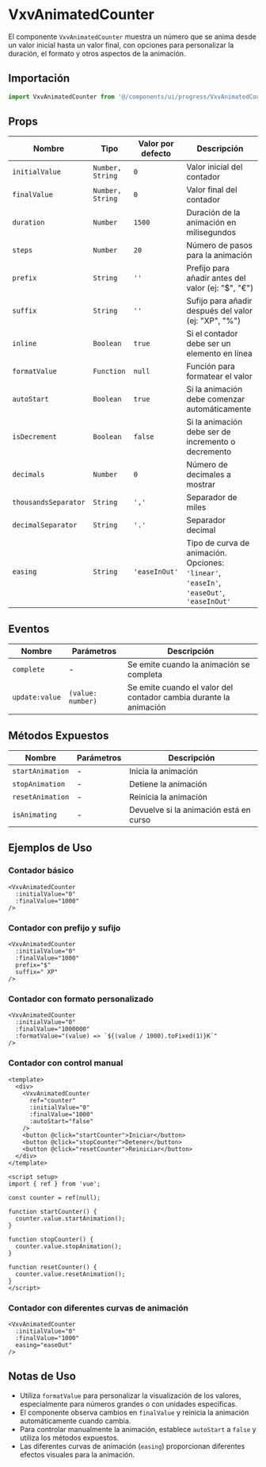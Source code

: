# VxvAnimatedCounter

El componente `VxvAnimatedCounter` muestra un número que se anima desde un valor inicial hasta un valor final, con opciones para personalizar la duración, el formato y otros aspectos de la animación.

## Importación

```javascript
import VxvAnimatedCounter from '@/components/ui/progress/VxvAnimatedCounter.vue';
```

## Props

| Nombre | Tipo | Valor por defecto | Descripción |
|--------|------|------------------|-------------|
| `initialValue` | `Number, String` | `0` | Valor inicial del contador |
| `finalValue` | `Number, String` | `0` | Valor final del contador |
| `duration` | `Number` | `1500` | Duración de la animación en milisegundos |
| `steps` | `Number` | `20` | Número de pasos para la animación |
| `prefix` | `String` | `''` | Prefijo para añadir antes del valor (ej: "$", "€") |
| `suffix` | `String` | `''` | Sufijo para añadir después del valor (ej: "XP", "%") |
| `inline` | `Boolean` | `true` | Si el contador debe ser un elemento en línea |
| `formatValue` | `Function` | `null` | Función para formatear el valor |
| `autoStart` | `Boolean` | `true` | Si la animación debe comenzar automáticamente |
| `isDecrement` | `Boolean` | `false` | Si la animación debe ser de incremento o decremento |
| `decimals` | `Number` | `0` | Número de decimales a mostrar |
| `thousandsSeparator` | `String` | `','` | Separador de miles |
| `decimalSeparator` | `String` | `'.'` | Separador decimal |
| `easing` | `String` | `'easeInOut'` | Tipo de curva de animación. Opciones: `'linear'`, `'easeIn'`, `'easeOut'`, `'easeInOut'` |

## Eventos

| Nombre | Parámetros | Descripción |
|--------|------------|-------------|
| `complete` | - | Se emite cuando la animación se completa |
| `update:value` | `(value: number)` | Se emite cuando el valor del contador cambia durante la animación |

## Métodos Expuestos

| Nombre | Parámetros | Descripción |
|--------|------------|-------------|
| `startAnimation` | - | Inicia la animación |
| `stopAnimation` | - | Detiene la animación |
| `resetAnimation` | - | Reinicia la animación |
| `isAnimating` | - | Devuelve si la animación está en curso |

## Ejemplos de Uso

### Contador básico

```vue
<VxvAnimatedCounter 
  :initialValue="0" 
  :finalValue="1000" 
/>
```

### Contador con prefijo y sufijo

```vue
<VxvAnimatedCounter 
  :initialValue="0" 
  :finalValue="1000" 
  prefix="$" 
  suffix=" XP" 
/>
```

### Contador con formato personalizado

```vue
<VxvAnimatedCounter 
  :initialValue="0" 
  :finalValue="1000000" 
  :formatValue="(value) => `${(value / 1000).toFixed(1)}K`" 
/>
```

### Contador con control manual

```vue
<template>
  <div>
    <VxvAnimatedCounter 
      ref="counter"
      :initialValue="0"
      :finalValue="1000"
      :autoStart="false"
    />
    <button @click="startCounter">Iniciar</button>
    <button @click="stopCounter">Detener</button>
    <button @click="resetCounter">Reiniciar</button>
  </div>
</template>

<script setup>
import { ref } from 'vue';

const counter = ref(null);

function startCounter() {
  counter.value.startAnimation();
}

function stopCounter() {
  counter.value.stopAnimation();
}

function resetCounter() {
  counter.value.resetAnimation();
}
</script>
```

### Contador con diferentes curvas de animación

```vue
<VxvAnimatedCounter 
  :initialValue="0" 
  :finalValue="1000" 
  easing="easeOut" 
/>
```

## Notas de Uso

- Utiliza `formatValue` para personalizar la visualización de los valores, especialmente para números grandes o con unidades específicas.
- El componente observa cambios en `finalValue` y reinicia la animación automáticamente cuando cambia.
- Para controlar manualmente la animación, establece `autoStart` a `false` y utiliza los métodos expuestos.
- Las diferentes curvas de animación (`easing`) proporcionan diferentes efectos visuales para la animación.
